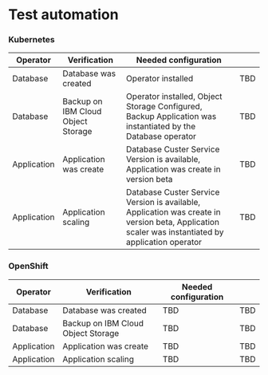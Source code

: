 # Test automation

### Kubernetes

| Operator | Verification | Needed configuration | |
| --- | --- | --- | --- | 
| Database | Database was created | Operator installed | TBD | 
| Database | Backup on IBM Cloud Object Storage | Operator installed, Object Storage Configured, Backup Application was instantiated by the Database operator | TBD | 
| Application | Application was create | Database Custer Service Version is available, Application was create in version beta | TBD | 
| Application | Application scaling| Database Custer Service Version is available, Application was create in version beta, Application scaler was instantiated by application operator | TBD | 

### OpenShift

| Operator | Verification | Needed configuration | |
| --- | --- | --- | --- | 
| Database | Database was created | TBD | TBD | 
| Database | Backup on IBM Cloud Object Storage | TBD | TBD | 
| Application | Application was create | TBD | TBD | 
| Application | Application scaling| TBD | TBD | 

